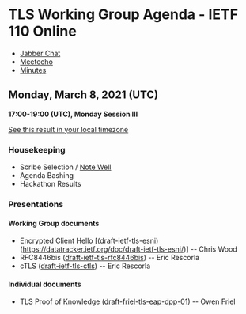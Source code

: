 # TLS Working Group Agenda - IETF 110 Online

* [Jabber Chat](xmpp:tls@jabber.ietf.org?join)
* [Meetecho](https://meetings.conf.meetecho.com/ietf110/?group=tls&short=&item=1)
* [Minutes](https://codimd.ietf.org/notes-ietf-110-tls)

## Monday, March 8, 2021 (UTC)
**17:00-19:00 (UTC), Monday Session III**

[See this result in your local timezone](https://www.timeanddate.com/worldclock/fixedtime.html?msg=TLS+-+IETF+110&iso=20210308T17&p1=1440&ah=2)

### Housekeeping

* Scribe Selection / [Note Well](https://www.ietf.org/about/note-well.html)
* Agenda Bashing
* Hackathon Results

### Presentations

#### Working Group documents

* Encrypted Client Hello [(draft-ietf-tls-esni)(https://datatracker.ietf.org/doc/draft-ietf-tls-esni/)] -- Chris Wood
* RFC8446bis ([draft-ietf-tls-rfc8446bis](https://datatracker.ietf.org/doc/draft-ietf-tls-rfc8446bis/)) -- Eric Rescorla
* cTLS ([draft-ietf-tls-ctls](https://datatracker.ietf.org/doc/draft-ietf-tls-ctls/)) -- Eric Rescorla

#### Individual documents

* TLS Proof of Knowledge ([draft-friel-tls-eap-dpp-01](https://tools.ietf.org/html/draft-friel-tls-eap-dpp-01)) -- Owen Friel
